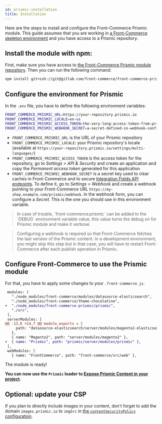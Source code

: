 ```yaml
---
id: prismic-installation
title: Installation
---
```


Here are the steps to install and configure the Front-Commerce Prismic module. This guide assumes that you are working in [a Front-Commerce skeleton environment](https://gitlab.com/front-commerce/front-commerce-skeleton/) and you have access to a Prismic repository.

## Install the module with npm:

First, make sure you have access to [the Front-Commerce Prismic module repository](https://gitlab.com/front-commerce/front-commerce-prismic/). Then you can run the following command:

```sh
npm install git+ssh://git@gitlab.com/front-commerce/front-commerce-prismic.git
```

## Configure the environment for Prismic

In the `.env` file, you have to define the following environment variables:

```sh
FRONT_COMMERCE_PRISMIC_URL=https://your-repository.prismic.io
FRONT_COMMERCE_PRISMIC_LOCALE=en-us
FRONT_COMMERCE_PRISMIC_ACCESS_TOKEN=the-very-long-access-token-from-prismic
FRONT_COMMERCE_PRISMIC_WEBHOOK_SECRET=a-secret-defined-in-webhook-configuration
```

* `FRONT_COMMERCE_PRISMIC_URL` is the URL of your Prismic repository
* `FRONT_COMMERCE_PRISMIC_LOCALE`: your Prismic repository's locale (available at `https://your-repository.prismic.io/settings/multi-languages/`)
* `FRONT_COMMERCE_PRISMIC_ACCESS_TOKEN` is the access token for the repository, go to _Settings > API & Security_ and create an application and copy the _Permanent access token_ generated for this application
* `FRONT_COMMERCE_PRISMIC_WEBHOOK_SECRET` is a secret key used to clear caches in Front-Commerce and to secure [Integration Fields API endpoints](/docs/prismic/integration-fields.html). To define it, go to _Settings > Webhook_ and create a webhook pointing to your Front-Commerce URL `https://my-shop.example.com/prismic/webhook`. In the webhook form, you can configure a _Secret_. This is the one you should use in this environment variable.

<blockquote class="tip">
In case of trouble, `front-commerce:prismic` can be added to the `DEBUG` environment variable value, this value turns the debug on for Prismic module and make it verbose.
</blockquote>

<blockquote class="note">
Configuring a webhook is required so that Front-Commerce fetches the last version of the Prismic content. In a development environment, you might skip this step but in that case, you will have to restart Front-Commerce after each publish operation in Prismic.
</blockquote>

## Configure Front-Commerce to use the Prismic module

For that, you have to apply some changes to your `.front-commerce.js`.

```diff
 modules: [
   "./node_modules/front-commerce/modules/datasource-elasticsearch",
   "./node_modules/front-commerce/theme-chocolatine",
+  "./node_modules/front-commerce-prismic/prismic",
   "./src",
 ],
 serverModules: [
@@ -13,6 +14,7 @@ module.exports = {
     path: "datasource-elasticsearch/server/modules/magento2-elasticsearch",
   },
   { name: "Magento2", path: "server/modules/magento2" },
+  { name: "Prismic", path: "prismic/server/modules/prismic" },
 ],
 webModules: [
   { name: "FrontCommerce", path: "front-commerce/src/web" },
```

The module is ready!

**You can now use the `Prismic` loader to [Expose Prismic Content in your project](/docs/prismic/expose-content.html).**

## Optional: update your CSP

If you plan to directly include images in your content, don't forget to add the domain `images.prismic.io` to `imgSrc` in [the `contentSecurityPolicy` configuration](/docs/reference/configurations.html#config-website-js).
